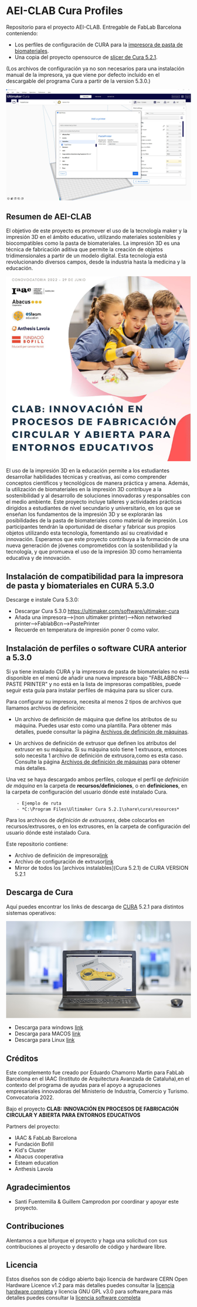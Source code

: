 # AEI-CLAB Cura Profiles

Repositorio para el proyecto AEI-CLAB. Entregable de FabLab Barcelona conteniendo:
- Los perfiles de configuración de CURA para la [impresora de pasta de biomateriales](https://github.com/fablabbcn/aei-kit-impresion-pasta).
- Una copia del proyecto opensource de [slicer de Cura 5.2.1](https://github.com/Ultimaker/Cura).
  
(Los archivos de configuración ya no son necesarios para una instalación manual de la impresora, ya que viene por defecto incluido en el descargable del programa Cura a partir de la version 5.3.0.)

![](img/cura3dpaste.jpg)

## Resumen de AEI-CLAB

El objetivo de este proyecto es promover el uso de la tecnología maker y la impresión 3D en el ámbito educativo, utilizando materiales sostenibles y biocompatibles como la pasta de biomateriales.
La impresión 3D es una técnica de fabricación aditiva que permite la creación de objetos tridimensionales a partir de un modelo digital. Esta tecnología está revolucionando diversos campos, desde la industria hasta la medicina y la educación.

![](img/logo.jpg)

El uso de la impresión 3D en la educación permite a los estudiantes desarrollar habilidades técnicas y creativas, así como comprender conceptos científicos y tecnológicos de manera práctica y amena. Además, la utilización de biomateriales en la impresión 3D contribuye a la sostenibilidad y al desarrollo de soluciones innovadoras y responsables con el medio ambiente.
Este proyecto incluye talleres y actividades prácticas dirigidos a estudiantes de nivel secundario y universitario, en los que se enseñan los fundamentos de la impresión 3D y se explorarán las posibilidades de la pasta de biomateriales como material de impresión. Los participantes tendrán la oportunidad de diseñar y fabricar sus propios objetos utilizando esta tecnología, fomentando así su creatividad e innovación.
Esperamos que este proyecto contribuya a la formación de una nueva generación de jóvenes comprometidos con la sostenibilidad y la tecnología, y que promueva el uso de la impresión 3D como herramienta educativa y de innovación.


## Instalación de compatibilidad para la impresora de pasta y biomateriales en CURA 5.3.0

Descarge e instale Cura 5.3.0:

- Descargar Cura 5.3.0 https://ultimaker.com/software/ultimaker-cura
- Añada una impresora-->(non ultimaker printer)-->Non networked printer-->FablabBcn-->PastePrinter
- Recuerde en temperatura de impresión poner 0 como valor.

## Instalación de perfiles o software CURA anterior a 5.3.0

Si ya tiene instalado CURA y la impresora de pasta de biomateriales no está disponible en el menú de añadir una nueva impresora bajo "FABLABBCN---PASTE PRINTER" y no está en la lista de impresoras compatibles, puede seguir esta guía para instalar perfiles de máquina para su slicer cura.

Para configurar su impresora, necesita al menos 2 tipos de archivos que llamamos archivos de definición:

- Un archivo de definición de máquina que define los atributos de su máquina. Puedes usar esto como una plantilla. Para obtener más detalles, puede consultar la página [Archivos de definición de máquinas](https://github.com/Ultimaker/Cura/wiki/Adding-new-machine-profiles-to-Cura).

- Un archivos de definición de extrusor que definen los atributos del extrusor en su máquina. Si su máquina solo tiene 1 extrusora, entonces solo necesita 1 archivo de definición de extrusora,como es esta caso. Consulte la página [Archivos de definición de máquinas](https://github.com/Ultimaker/Cura/wiki/Adding-new-machine-profiles-to-Cura) para obtener más detalles.

Una vez se haya descargado ambos perfiles, coloque el perfil qe *definición de máquina* en la carpeta de  **recursos/definiciones**, o en **definiciones**, en la carpeta de configuración del usuario dónde esté instalado Cura.

        - Ejemplo de ruta
        - *C:\Program Files\Ultimaker Cura 5.2.1\share\cura\resources*

Para los archivos de *definición de extrusores*, debe colocarlos en recursos/extrusores, o en los extrusores, en la carpeta de configuración del usuario dónde esté instalado Cura.


Este repositorio contiene:

- Archivo de definición de impresora[link](PastePrinter_machine_extruder_Definitions/fablabbcn_pasteprinter.def.json)
- Archivo de configuración de extrusor[link](PastePrinter_machine_extruder_Definitions/fablabbcn_0.def.json)
- Mirror de todos los [archivos instalables](Cura 5.2.1) de CURA VERSION 5.2.1


## Descarga de Cura

Aquí puedes encontrar los links de descarga de [CURA](https://ultimaker.com/es/software/ultimaker-cura) 5.2.1 para distintos sistemas operativos:

![](img/ultimaker-cura-software-3d-printing-og.jpg)

- Descarga para windows [link](https://github.com/Ultimaker/Cura/releases/download/5.2.1/Ultimaker-Cura-5.2.1-win64.exe)
- Descarga para MACOS [link](https://github.com/Ultimaker/Cura/releases/download/5.2.1/Ultimaker-Cura-5.2.1-mac.dmg)
- Descarga para Linux [link](https://github.com/Ultimaker/Cura/releases/download/5.2.1/Ultimaker-Cura-5.2.1-linux.AppImage)


## Créditos

Este complemento fue creado por Eduardo Chamorro Martin para FabLab Barcelona en el IAAC (Instituto de Arquitectura Avanzada de Cataluña),en el contexto del programa de ayudas para el apoyo a agrupaciones empresariales innovadoras del Ministerio de Industria, Comercio y Turismo. Convocatoria 2022.

Bajo el proyecto **CLAB: INNOVACIÓN EN PROCESOS DE FABRICACIÓN CIRCULAR Y ABIERTA PARA ENTORNOS EDUCATIVOS**

Partners del proyecto:

- IAAC & FabLab Barcelona
- Fundación Bofill  
- Kid's Cluster
- Abacus cooperativa
- Esteam education
- Anthesis Lavola


## Agradecimientos

- Santi Fuentemilla & Guillem Camprodon por coordinar y apoyar este proyecto.

## Contribuciones

Alentamos a que bifurque el proyecto y haga una solicitud con sus contribuciones al proyecto y desarollo de código y hardware libre.

## Licencia

Estos diseños son de código abierto bajo licencia de hardware CERN Open Hardware Licence v1.2 para más detalles puedes consultar la [licencia hardware completa](LICENSE-hardware) y licencia GNU GPL v3.0 para software,para más detalles puedes consultar la [licencia software completa](LICENSE-software)
